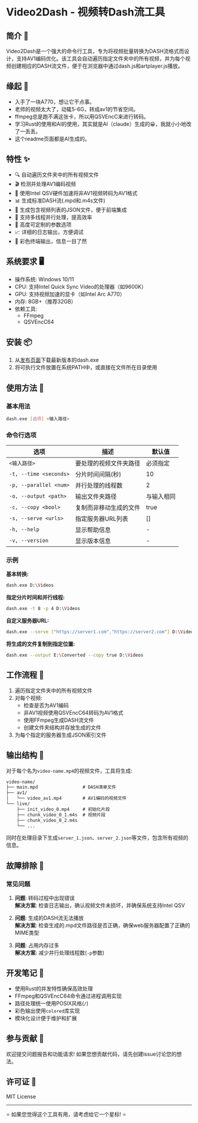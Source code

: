 # Video2Dash - 视频转Dash流工具

## 简介 🌟

Video2Dash是一个强大的命令行工具，专为将视频批量转换为DASH流格式而设计，支持AV1编码优化。该工具会自动遍历指定文件夹中的所有视频，并为每个视频创建相应的DASH流文件，便于在浏览器中通过dash.js和artplayer.js播放。

## 缘起 🤡

- 入手了一块A770，想让它干点事。
- 老师的视频太大了，动辄5-6G，转成av1的节省空间。
- ffmpeg总是跑不满这张卡，所以用QSVEncC来进行转码。
- 学习Rust的使用和AI的使用，其实就是AI（claude）生成的😀，我就小小地改了一丢丢。
- 这个readme页面都是AI生成的。

## 特性 ✨

- 🔍 自动遍历文件夹中的所有视频文件
- 🎬 检测并处理AV1编码视频
- 🔄 使用Intel QSV硬件加速将非AV1视频转码为AV1格式
- 📊 生成标准DASH流(.mpd和.m4s文件)
- 📝 生成包含视频列表的JSON文件，便于前端集成
- 🧵 支持多线程并行处理，提高效率
- 🔧 高度可定制的参数选项
- 📈 详细的日志输出，方便调试
- 🎨 彩色终端输出，信息一目了然

## 系统要求 🖥️

- 操作系统: Windows 10/11
- CPU: 支持Intel Quick Sync Video的处理器（如9600K）
- GPU: 支持视频加速的显卡（如Intel Arc A770）
- 内存: 8GB+（推荐32GB）
- 依赖工具:
  - FFmpeg
  - QSVEncC64

## 安装 📦

1. 从[发布页面](https://github.com/rainsins/dash/releases)下载最新版本的dash.exe
2. 将可执行文件放置在系统PATH中，或直接在文件所在目录使用

## 使用方法 🚀

### 基本用法

```bash
dash.exe [选项] <输入路径>
```

### 命令行选项

| 选项 | 描述 | 默认值 |
|------|------|--------|
| `<输入路径>` | 要处理的视频文件夹路径 | 必须指定 |
| `-t, --time <seconds>` | 分片时间间隔(秒) | 10 |
| `-p, --parallel <num>` | 并行处理的线程数 | 2 |
| `-o, --output <path>` | 输出文件夹路径 | 与输入相同 |
| `-c, --copy <bool>` | 复制而非移动生成的文件 | true |
| `-s, --serve <urls>` | 指定服务器URL列表 | [] |
| `-h, --help` | 显示帮助信息 | - |
| `-v, --version` | 显示版本信息 | - |

### 示例

**基本转换:**

```bash
dash.exe D:\Videos
```

**指定分片时间和并行线程:**

```bash
dash.exe -t 8 -p 4 D:\Videos
```

**自定义服务器URL:**

```bash
dash.exe --serve ["https://server1.com","https://server2.com"] D:\Videos
```

**将生成的文件复制到指定位置:**

```bash
dash.exe --output E:\Converted --copy true D:\Videos
```

## 工作流程 🔄

1. 遍历指定文件夹中的所有视频文件
2. 对每个视频:
   - 检查是否为AV1编码
   - 非AV1视频使用QSVEncC64转码为AV1格式
   - 使用FFmpeg生成DASH流文件
   - 创建文件夹结构并存放生成的文件
3. 为每个指定的服务器生成JSON索引文件

## 输出结构 📁

对于每个名为`video-name.mp4`的视频文件，工具将生成:

```txt
video-name/
├── main.mpd                 # DASH清单文件
├── av1/
│   └── video_av1.mp4        # AV1编码的视频文件
└── live/
    ├── init_video_0.mp4     # 初始化片段
    ├── chunk_video_0_1.m4s  # 视频片段
    ├── chunk_video_0_2.m4s
    └── ...
```

同时在处理目录下生成`server_1.json`、`server_2.json`等文件，包含所有视频的信息。

## 故障排除 🔧

### 常见问题

1. **问题**: 转码过程中出现错误  
   **解决方案**: 检查日志输出，确认视频文件未损坏，并确保系统支持Intel QSV

2. **问题**: 生成的DASH流无法播放  
   **解决方案**: 检查生成的.mpd文件路径是否正确，确保web服务器配置了正确的MIME类型

3. **问题**: 占用内存过多  
   **解决方案**: 减少并行处理线程数(`-p`参数)

## 开发笔记 📝

- 使用Rust的并发特性确保高效处理
- FFmpeg和QSVEncC64命令通过进程调用实现
- 路径处理统一使用POSIX风格(`/`)
- 彩色输出使用`colored`库实现
- 模块化设计便于维护和扩展

## 参与贡献 🤝

欢迎提交问题报告和功能请求! 如果您想贡献代码，请先创建issue讨论您的想法。

## 许可证 📄

MIT License

---

⭐ 如果您觉得这个工具有用，请考虑给它一个星标! ⭐
